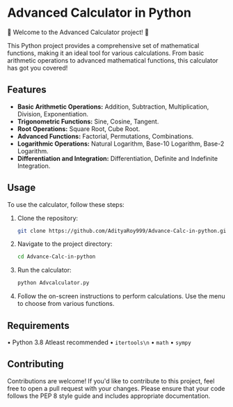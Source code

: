 # Advanced Calculator in Python

🧮 Welcome to the Advanced Calculator project! 🧮

This Python project provides a comprehensive set of mathematical functions, making it an ideal tool for various calculations. From basic arithmetic operations to advanced mathematical functions, this calculator has got you covered!

## Features

- **Basic Arithmetic Operations:** Addition, Subtraction, Multiplication, Division, Exponentiation.
- **Trigonometric Functions:** Sine, Cosine, Tangent.
- **Root Operations:** Square Root, Cube Root.
- **Advanced Functions:** Factorial, Permutations, Combinations.
- **Logarithmic Operations:** Natural Logarithm, Base-10 Logarithm, Base-2 Logarithm.
- **Differentiation and Integration:** Differentiation, Definite and Indefinite Integration.

## Usage

To use the calculator, follow these steps:

1. Clone the repository:

   ```bash
   git clone https://github.com/AdityaRoy999/Advance-Calc-in-python.git
   ```
2. Navigate to the project directory:
   ```bash
   cd Advance-Calc-in-python
   ```
3. Run the calculator:
   ```bash
   python Advcalculator.py
   ```
4. Follow the on-screen instructions to perform calculations. Use the menu to choose from various functions.
## Requirements
• Python 3.8 Atleast recommended
• `itertools\n`
• `math`
• `sympy`


## Contributing
Contributions are welcome! If you'd like to contribute to this project, feel free to open a pull request with your changes. Please ensure that your code follows the PEP 8 
style guide and includes appropriate documentation.
